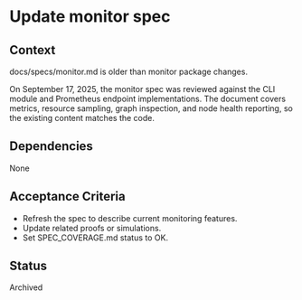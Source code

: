 # Update monitor spec

## Context
docs/specs/monitor.md is older than monitor package changes.

On September 17, 2025, the monitor spec was reviewed against the CLI module
and Prometheus endpoint implementations. The document covers metrics, resource
sampling, graph inspection, and node health reporting, so the existing content
matches the code.

## Dependencies
None

## Acceptance Criteria
- Refresh the spec to describe current monitoring features.
- Update related proofs or simulations.
- Set SPEC_COVERAGE.md status to OK.

## Status
Archived
